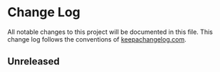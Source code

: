# Change Log
All notable changes to this project will be documented in this file. This change log follows the conventions of [keepachangelog.com](http://keepachangelog.com/).

## Unreleased
